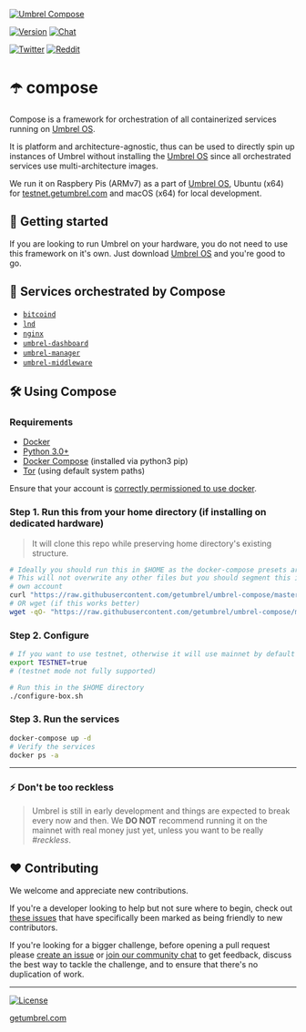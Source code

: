 [![Umbrel Compose](https://i.imgur.com/4it3IiB.png)](https://github.com/getumbrel/umbrel-compose)

[![Version](https://img.shields.io/github/v/release/getumbrel/umbrel-compose?color=%235351FB&label=version)](https://github.com/getumbrel/umbrel-compose/releases)
[![Chat](https://img.shields.io/badge/chat%20on-telegram-%235351FB)](https://t.me/getumbrel)

[![Twitter](https://img.shields.io/twitter/follow/getumbrel?style=social)](https://twitter.com/getumbrel)
[![Reddit](https://img.shields.io/reddit/subreddit-subscribers/getumbrel?label=Subscribe%20%2Fr%2Fgetumbrel&style=social)](https://reddit.com/r/getumbrel)


# ☂️ compose

Compose is a framework for orchestration of all containerized services running on [Umbrel OS](https://github.com/getumbrel/umbrel-os).

It is platform and architecture-agnostic, thus can be used to directly spin up instances of Umbrel without installing the [Umbrel OS](https://github.com/getumbrel/umbrel-os) since all orchestrated services use multi-architecture images.

We run it on Raspbery Pis (ARMv7) as a part of [Umbrel OS](https://github.com/getumbrel/umbrel-os), Ubuntu (x64) for [testnet.getumbrel.com](https://testnet.getumbrel.com) and macOS (x64) for local development.

## 🚀 Getting started

If you are looking to run Umbrel on your hardware, you do not need to use this framework on it's own. Just download [Umbrel OS](https://github.com/getumbrel/umbrel-os/releases) and you're good to go.

## 🎹 Services orchestrated by Compose

- [`bitcoind`](https://github.com/getumbrel/docker-bitcoind)
- [`lnd`](https://github.com/getumbrel/docker-lnd)
- [`nginx`](https://github.com/nginx/nginx)
- [`umbrel-dashboard`](https://github.com/getumbrel/umbrel-dashboard)
- [`umbrel-manager`](https://github.com/getumbrel/umbrel-manager)
- [`umbrel-middleware`](https://github.com/getumbrel/umbrel-middleware)

## 🛠 Using Compose

### Requirements

- [Docker](https://docs.docker.com/engine/install)
- [Python 3.0+](https://www.python.org/downloads)
- [Docker Compose](https://docs.docker.com/compose/install/#install-using-pip) (installed via python3 pip)
- [Tor](https://2019.www.torproject.org/docs/debian.html.en) (using default system paths)

Ensure that your account is [correctly permissioned to use docker](https://docs.docker.com/engine/install/linux-postinstall/#manage-docker-as-a-non-root-user).

### Step 1. Run this from your home directory (if installing on dedicated hardware)

> It will clone this repo while preserving home directory's existing structure.

```bash
# Ideally you should run this in $HOME as the docker-compose presets are in home
# This will not overwrite any other files but you should segment this in its 
# own account
curl "https://raw.githubusercontent.com/getumbrel/umbrel-compose/master/install-box.sh" | sh
# OR wget (if this works better)
wget -qO- "https://raw.githubusercontent.com/getumbrel/umbrel-compose/master/install-box.sh" | sh
```

### Step 2. Configure

```bash
# If you want to use testnet, otherwise it will use mainnet by default and be #reckless
export TESTNET=true
# (testnet mode not fully supported)

# Run this in the $HOME directory
./configure-box.sh
```

### Step 3. Run the services

```bash
docker-compose up -d
# Verify the services
docker ps -a
```

---

### ⚡️ Don't be too reckless

> Umbrel is still in early development and things are expected to break every now and then. We **DO NOT** recommend running it on the mainnet with real money just yet, unless you want to be really *#reckless*.

## ❤️ Contributing

We welcome and appreciate new contributions.

If you're a developer looking to help but not sure where to begin, check out [these issues](https://github.com/getumbrel/umbrel-dashboard/issues?q=is%3Aissue+is%3Aopen+label%3A%22good+first+issue%22) that have specifically been marked as being friendly to new contributors.

If you're looking for a bigger challenge, before opening a pull request please [create an issue](https://github.com/getumbrel/umbrel-dashboard/issues/new/choose) or [join our community chat](https://t.me/getumbrel) to get feedback, discuss the best way to tackle the challenge, and to ensure that there's no duplication of work.

---

[![License](https://img.shields.io/github/license/getumbrel/umbrel-compose?color=%235351FB)](https://github.com/getumbrel/umbrel-compose/blob/master/LICENSE)

[getumbrel.com](https://getumbrel.com)